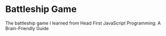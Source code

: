 # Battleship Game

The battleship game I learned from Head First JavaScript Programming: A Brain-Friendly Guide

